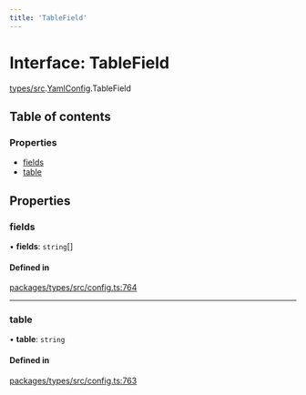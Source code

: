 ```yaml
---
title: 'TableField'
---
```


# Interface: TableField

[types/src](../modules/types_src).[YamlConfig](../modules/types_src.YamlConfig).TableField

## Table of contents

### Properties

- [fields](types_src.YamlConfig.TableField#fields)
- [table](types_src.YamlConfig.TableField#table)

## Properties

### fields

• **fields**: `string`[]

#### Defined in

[packages/types/src/config.ts:764](https://github.com/Urigo/graphql-mesh/blob/master/packages/types/src/config.ts#L764)

___

### table

• **table**: `string`

#### Defined in

[packages/types/src/config.ts:763](https://github.com/Urigo/graphql-mesh/blob/master/packages/types/src/config.ts#L763)
